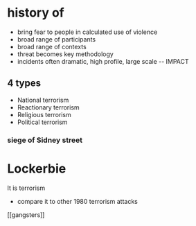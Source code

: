 
# history of 
- bring fear to people in calculated use of violence 
- broad range of participants
- broad range of contexts 
- threat becomes key methodology 
- incidents often dramatic, high profile, large scale -- IMPACT 

## 4 types 
- National terrorism 
- Reactionary terrorism 
- Religious terrorism 
- Political terrorism 



### siege of Sidney street 



# Lockerbie
It is terrorism 
- compare it to other 1980 terrorism attacks



[[gangsters]]

